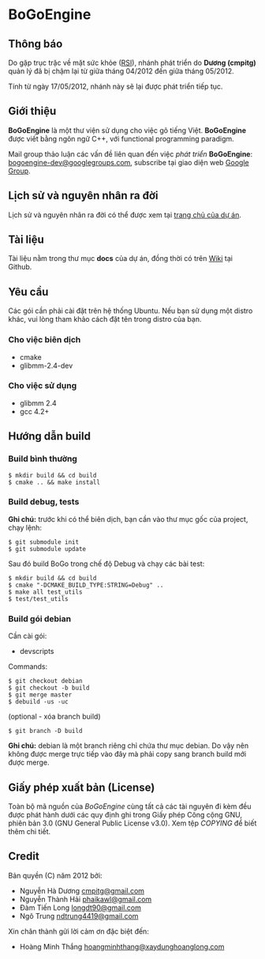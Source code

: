 # BoGoEngine

## Thông báo

Do gặp trục trặc về mặt sức khỏe
([RSI](http://en.wikipedia.org/wiki/Repetitive_stress_injury)), nhánh phát
triển do **Dương (cmpitg)** quản lý đã bị chậm lại từ giữa tháng 04/2012 đến
giữa tháng 05/2012.

Tính từ ngày 17/05/2012, nhánh này sẽ lại được phát triển tiếp tục.

## Giới thiệu

**BoGoEngine** là một thư viện sử dụng cho việc gõ tiếng Việt.  **BoGoEngine**
được viết bằng ngôn ngữ C++, với functional programming paradigm.

Mail group thảo luận các vấn đề liên quan đến việc *phát triển*
**BoGoEngine**: <bogoengine-dev@googlegroups.com>, subscribe tại giao diện web
[Google Group](http://groups.google.com/group/bogoengine-dev/).

## Lịch sử và nguyên nhân ra đời

Lịch sử và nguyên nhân ra đời có thể được xem tại
[trang chủ của dự án](http://cmpitg.github.com/BoGoEngine/).

## Tài liệu

Tài liệu nằm trong thư mục **docs** của dự án, đồng thời có trên
[Wiki](https://github.com/CMPITG/BoGoEngine/wiki) tại Github.

## Yêu cầu

Các gói cần phải cài đặt trên hệ thống Ubuntu. Nếu bạn sử dụng một distro khác, 
vui lòng tham khảo cách đặt tên trong distro của bạn.

### Cho việc biên dịch

* cmake
* glibmm-2.4-dev

### Cho việc sử dụng

* glibmm 2.4
* gcc 4.2+

## Hướng dẫn build

### Build bình thường

    $ mkdir build && cd build
    $ cmake .. && make install

### Build debug, tests

**Ghi chú:** trước khi có thể biên dịch, bạn cần vào thư mục gốc của project,
chạy lệnh:

    $ git submodule init
    $ git submodule update

Sau đó build BoGo trong chế độ Debug và chạy các bài test:

    $ mkdir build && cd build
    $ cmake "-DCMAKE_BUILD_TYPE:STRING=Debug" ..
    $ make all test_utils
    $ test/test_utils

### Build gói debian

Cần cài gói:

* devscripts

Commands:

    $ git checkout debian
    $ git checkout -b build
    $ git merge master
    $ debuild -us -uc
   
(optional - xóa branch build)

    $ git branch -D build

**Ghi chú:** debian là một branch riêng chỉ chứa thư mục debian. Do vậy nên
không được merge trực tiếp vào đây mà phải copy sang branch build mới được merge.

## Giấy phép xuất bản (License)

Toàn bộ mã nguồn của *BoGoEngine* cùng tất cả các tài nguyên đi kèm đều được
phát hành dưới các quy định ghi trong Giấy phép Công cộng GNU, phiên bản 3.0
(GNU General Public License v3.0).  Xem tệp *COPYING* để biết thêm chi tiết.

## Credit

Bản quyền (C) năm 2012 bởi:

* Nguyễn Hà Dương <cmpitg@gmail.com>
* Nguyễn Thành Hải <phaikawl@gmail.com>
* Đàm Tiến Long <longdt90@gmail.com>
* Ngô Trung <ndtrung4419@gmail.com>

Xin chân thành gửi lời cảm ơn đặc biệt đến:

* Hoàng Minh Thắng <hoangminhthang@xaydunghoanglong.com>
